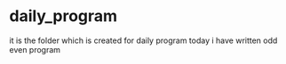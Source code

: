 # daily_program
it is the folder which is created for daily program
today i have written odd even program

